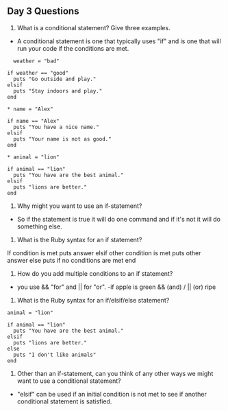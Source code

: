 ## Day 3 Questions

1. What is a conditional statement? Give three examples.

* A conditional statement is one that typically uses "if" and is one that will run your code if the conditions are met.
```
  weather = "bad"

if weather == "good"
  puts "Go outside and play."
elsif
  puts "Stay indoors and play."
end
```
```
* name = "Alex"

if name == "Alex"
  puts "You have a nice name."
elsif
  puts "Your name is not as good."
end

* animal = "lion"

if animal == "lion"
  puts "You have are the best animal."
elsif
  puts "lions are better."
end
```

1. Why might you want to use an if-statement?

* So if the statement is true it will do one command and if it's not it will do something else.

1. What is the Ruby syntax for an if statement?

If condition is met
  puts answer
elsif other condition is met
  puts other answer
else
  puts if no conditions are met
end

1. How do you add multiple conditions to an if statement?

* you use && "for" and || for "or".
  -if apple is green && (and) / || (or) ripe

1. What is the Ruby syntax for an if/elsif/else statement?
```
animal = "lion"

if animal == "lion"
  puts "You have are the best animal."
elsif
  puts "lions are better."
else
  puts "I don't like animals"
end
```
1. Other than an if-statement, can you think of any other ways we might want to use a conditional statement?
* "elsif" can be used  if an initial condition is not met to see if another conditional statement is satisfied.
 

